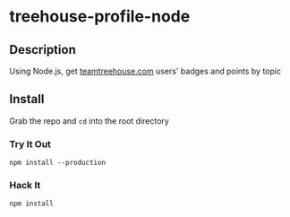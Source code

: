 # treehouse-profile-node

## Description

Using Node.js, get [teamtreehouse.com](http://teamtreehouse.com) users' badges and points by topic

## Install

Grab the repo and `cd` into the root directory

### Try It Out

```
npm install --production
```

### Hack It
```
npm install
```
